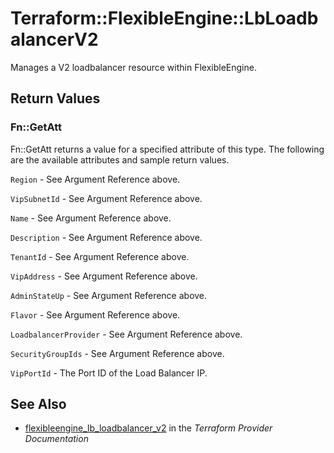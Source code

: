# Terraform::FlexibleEngine::LbLoadbalancerV2

Manages a V2 loadbalancer resource within FlexibleEngine.

## Return Values

### Fn::GetAtt

Fn::GetAtt returns a value for a specified attribute of this type. The following are the available attributes and sample return values.

`Region` - See Argument Reference above.

`VipSubnetId` - See Argument Reference above.

`Name` - See Argument Reference above.

`Description` - See Argument Reference above.

`TenantId` - See Argument Reference above.

`VipAddress` - See Argument Reference above.

`AdminStateUp` - See Argument Reference above.

`Flavor` - See Argument Reference above.

`LoadbalancerProvider` - See Argument Reference above.

`SecurityGroupIds` - See Argument Reference above.

`VipPortId` - The Port ID of the Load Balancer IP.

## See Also

* [flexibleengine_lb_loadbalancer_v2](https://www.terraform.io/docs/providers/flexibleengine/r/lb_loadbalancer_v2.html) in the _Terraform Provider Documentation_